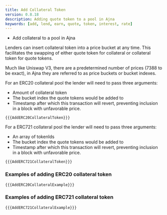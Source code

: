 ```yaml
---
title: Add Collateral Token
version: 0.8.18
description: Adding quote token to a pool in Ajna
keywords: [add, lend, earn, quote, token, interest, rate]
---
```


- Add collateral to a pool in Ajna

Lenders can insert collateral token into a price bucket at any time. This facilitates the swapping of either quote token for collateral or collateral token for quote tokens.

Much like Uniswap V3, there are a predetermined number of prices (7388 to be exact), in Ajna they are referred to as price buckets or bucket indexes.

For an ERC20 collateral pool the lender will need to pass three arguments:

- Amount of collateral token
- The bucket index the quote tokens would be added to
- Timestamp after which this transaction will revert, preventing inclusion in a block with unfavorable price.

```solidity
{{{AddERC20CollateralToken}}}
```

For a ERC721 collateral pool the lender will need to pass three arguments:

- An array of tokenIds
- The bucket index the quote tokens would be added to
- Timestamp after which this transaction will revert, preventing inclusion in a block with unfavorable price.

```solidity
{{{AddERC721CollateralToken}}}
```

### Examples of adding ERC20 collateral token

```solidity
{{{AddERC20CollateralExample}}}
```

### Examples of adding ERC721 collateral token

```solidity
{{{AddERC721CollateralExample}}}
```
